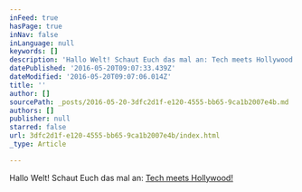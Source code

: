 ```yaml
---
inFeed: true
hasPage: true
inNav: false
inLanguage: null
keywords: []
description: 'Hallo Welt! Schaut Euch das mal an: Tech meets Hollywood!'
datePublished: '2016-05-20T09:07:33.439Z'
dateModified: '2016-05-20T09:07:06.014Z'
title: ''
author: []
sourcePath: _posts/2016-05-20-3dfc2d1f-e120-4555-bb65-9ca1b2007e4b.md
authors: []
publisher: null
starred: false
url: 3dfc2d1f-e120-4555-bb65-9ca1b2007e4b/index.html
_type: Article

---
```

Hallo Welt! Schaut Euch das mal an: [Tech meets Hollywood!][0]

[0]: http://www.hollywoodreporter.com/news/imax-google-team-create-cinema-895858